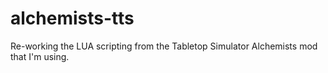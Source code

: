 # alchemists-tts
Re-working the LUA scripting from the Tabletop Simulator Alchemists mod that I'm using.
